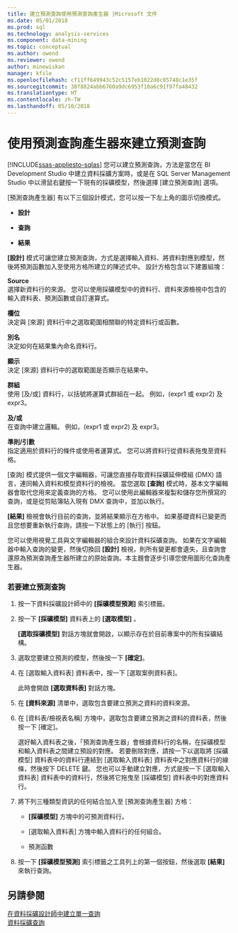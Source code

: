 ```yaml
---
title: 建立預測查詢使用預測查詢產生器 |Microsoft 文件
ms.date: 05/01/2018
ms.prod: sql
ms.technology: analysis-services
ms.component: data-mining
ms.topic: conceptual
ms.author: owend
ms.reviewer: owend
author: minewiskan
manager: kfile
ms.openlocfilehash: cf11ff649943c52c5157eb1022d8c85748c1e35f
ms.sourcegitcommit: 38f8824abb6760a9dc6953f10a6c91f97fa48432
ms.translationtype: HT
ms.contentlocale: zh-TW
ms.lasthandoff: 05/10/2018
---
```

# <a name="create-a-prediction-query-using-the-prediction-query-builder"></a>使用預測查詢產生器來建立預測查詢
[!INCLUDE[ssas-appliesto-sqlas](../../includes/ssas-appliesto-sqlas.md)]
  您可以建立預測查詢，方法是當您在 BI Development Studio 中建立資料採礦方案時，或是在 SQL Server Management Studio 中以滑鼠右鍵按一下現有的採礦模型，然後選擇 [建立預測查詢] 選項。  
  
 [預測查詢產生器] 有以下三個設計模式，您可以按一下左上角的圖示切換模式。  
  
-   **設計**  
  
-   **查詢**  
  
-   **結果**  
  
 **[設計]** 模式可讓您建立預測查詢，方式是選擇輸入資料、將資料對應到模型，然後將預測函數加入至使用方格所建立的陳述式中。 設計方格包含以下建置組塊：  
  
 **Source**  
 選擇新資料行的來源。 您可以使用採礦模型中的資料行、資料來源檢視中包含的輸入資料表、預測函數或自訂運算式。  
  
 **欄位**  
 決定與 [來源] 資料行中之選取範圍相關聯的特定資料行或函數。  
  
 **別名**  
 決定如何在結果集內命名資料行。  
  
 **顯示**  
 決定 [來源] 資料行中的選取範圍是否顯示在結果中。  
  
 **群組**  
 使用 [及/或] 資料行，以括號將運算式群組在一起。 例如，(expr1 或 expr2) 及 expr3。  
  
 **及/或**  
 在查詢中建立邏輯。 例如，(expr1 或 expr2) 及 expr3。  
  
 **準則/引數**  
 指定適用於資料行的條件或使用者運算式。 您可以將資料行從資料表拖曳至資料格。  
  
 [查詢] 模式提供一個文字編輯器，可讓您直接存取資料採礦延伸模組 (DMX) 語言，連同輸入資料和模型資料行的檢視。 當您選取 **[查詢]** 模式時，基本文字編輯器會取代您用來定義查詢的方格。 您可以使用此編輯器來複製和儲存您所撰寫的查詢，或是從剪貼簿貼入現有 DMX 查詢中，並加以執行。  
  
 **[結果]** 檢視會執行目前的查詢，並將結果顯示在方格中。 如果基礎資料已變更而且您想要重新執行查詢，請按一下狀態上的 [執行] 按鈕。  
  
 您可以使用視覺工具與文字編輯器的組合來設計資料採礦查詢。 如果在文字編輯器中輸入查詢的變更，然後切換回 **[設計]** 檢視，則所有變更都會遺失，且查詢會還原為預測查詢產生器所建立的原始查詢。本主題會逐步引導您使用圖形化查詢產生器。  
  
### <a name="to-create-a-prediction-query"></a>若要建立預測查詢  
  
1.  按一下資料採礦設計師中的 **[採礦模型預測]** 索引標籤。  
  
2.  按一下 **[採礦模型]** 資料表上的 **[選取模型]** 。  
  
     **[選取採礦模型]** 對話方塊就會開啟，以顯示存在於目前專案中的所有採礦結構。  
  
3.  選取您要建立預測的模型，然後按一下 **[確定]**。  
  
4.  在 [選取輸入資料表] 資料表中，按一下 [選取案例資料表]。  
  
     此時會開啟 **[選取資料表]** 對話方塊。  
  
5.  在 **[資料來源]** 清單中，選取包含要建立預測之資料的資料來源。  
  
6.  在 [資料表/檢視表名稱] 方塊中，選取包含要建立預測之資料的資料表，然後按一下 [確定]。  
  
     選好輸入資料表之後，「預測查詢產生器」會根據資料行的名稱，在採礦模型和輸入資料表之間建立預設的對應。 若要刪除對應，請按一下以選取將 [採礦模型] 資料表中的資料行連結到 [選取輸入資料表] 資料表中之對應資料行的線條，然後按下 DELETE 鍵。 您也可以手動建立對應，方式是按一下 [選取輸入資料表] 資料表中的資料行，然後將它拖曳至 [採礦模型] 資料表中的對應資料行。  
  
7.  將下列三種類型資訊的任何結合加入至 [預測查詢產生器] 方格：  
  
    -   **[採礦模型]** 方塊中的可預測資料行。  
  
    -   [選取輸入資料表] 方塊中輸入資料行的任何組合。  
  
    -   預測函數  
  
8.  按一下 **[採礦模型預測]** 索引標籤之工具列上的第一個按鈕，然後選取 **[結果]** 來執行查詢。  
  
## <a name="see-also"></a>另請參閱  
 [在資料採礦設計師中建立單一查詢](../../analysis-services/data-mining/create-a-singleton-query-in-the-data-mining-designer.md)   
 [資料採礦查詢](../../analysis-services/data-mining/data-mining-queries.md)  
  
  
